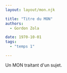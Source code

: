 ```yaml
---
layout: layout/mon.njk

title: "Titre du MON"
authors:
  - Gordon Zola

date: 1970-10-01
tags: 
  - "temps 1"

---
```


<!-- début résumé -->

Un MON traitant d'un sujet.

<!-- fin résumé -->